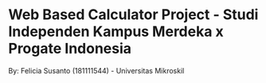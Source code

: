 # Web Based Calculator Project - Studi Independen Kampus Merdeka x Progate Indonesia
By: Felicia Susanto (181111544) - Universitas Mikroskil
